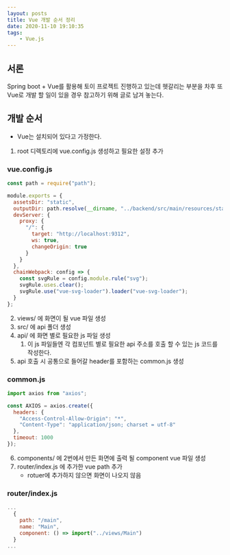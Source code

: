 ```yaml
---
layout: posts
title: Vue 개발 순서 정리
date: 2020-11-10 19:10:35
tags:
    - Vue.js
---
```


## 서론

Spring boot + Vue를 활용해 토이 프로젝트 진행하고 있는데 헷갈리는 부분을 차후 또 Vue로 개발 할 일이 있을 경우 참고하기 위해 글로 남겨 놓는다.

## 개발 순서

* Vue는 설치되어 있다고 가정한다.

1. root 디렉토리에 vue.config.js 생성하고 필요한 설정 추가

### vue.config.js

```javascript
const path = require("path");

module.exports = {
  assetsDir: "static",
  outputDir: path.resolve(__dirname, "../backend/src/main/resources/static"),
  devServer: {
    proxy: {
      "/": {
        target: "http://localhost:9312",
        ws: true,
        changeOrigin: true
      }
    }
  },
  chainWebpack: config => {
    const svgRule = config.module.rule("svg");
    svgRule.uses.clear();
    svgRule.use("vue-svg-loader").loader("vue-svg-loader");
  }
};
```
2. views/ 에 화면이 될 vue 파일 생성
3. src/ 에 api 폴더 생성
4. api/ 에 화면 별로 필요한 js 파일 생성
   1. 이 js 파일들엔 각 컴포넌트 별로 필요한 api 주소를 호출 할 수 있는 js 코드를 작성한다.
5. api 호출 시 공통으로 들어갈 header를 포함하는 common.js 생성

### common.js

```javascript
import axios from "axios";

const AXIOS = axios.create({
  headers: {
    "Access-Control-Allow-Origin": "*",
    "Content-Type": "application/json; charset = utf-8"
  },
  timeout: 1000
});
```

6. components/ 에 2번에서 만든 화면에 출력 될 component vue 파일 생성
7. router/index.js 에 추가한 vue path 추가
   * rotuer에 추가하지 않으면 화면이 나오지 않음

### router/index.js

```javascript
...
  {
    path: "/main",
    name: "Main",
    component: () => import("../views/Main")
  }
...
```